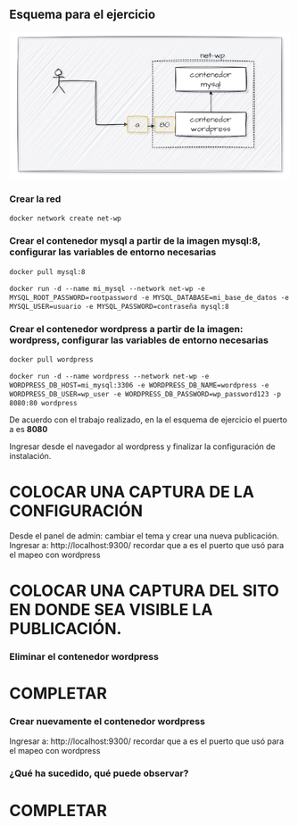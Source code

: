 ## Esquema para el ejercicio
![Imagen](imagenes/esquema-ejercicio5.PNG)

### Crear la red

```
docker network create net-wp
```

### Crear el contenedor mysql a partir de la imagen mysql:8, configurar las variables de entorno necesarias

```
docker pull mysql:8
```

```
docker run -d --name mi_mysql --network net-wp -e MYSQL_ROOT_PASSWORD=rootpassword -e MYSQL_DATABASE=mi_base_de_datos -e MYSQL_USER=usuario -e MYSQL_PASSWORD=contraseña mysql:8
```

### Crear el contenedor wordpress a partir de la imagen: wordpress, configurar las variables de entorno necesarias

```
docker pull wordpress
```

```
docker run -d --name wordpress --network net-wp -e WORDPRESS_DB_HOST=mi_mysql:3306 -e WORDPRESS_DB_NAME=wordpress -e WORDPRESS_DB_USER=wp_user -e WORDPRESS_DB_PASSWORD=wp_password123 -p 8080:80 wordpress
```

De acuerdo con el trabajo realizado, en la el esquema de ejercicio el puerto a es **8080**

Ingresar desde el navegador al wordpress y finalizar la configuración de instalación.
# COLOCAR UNA CAPTURA DE LA CONFIGURACIÓN

Desde el panel de admin: cambiar el tema y crear una nueva publicación.
Ingresar a: http://localhost:9300/ 
recordar que a es el puerto que usó para el mapeo con wordpress
# COLOCAR UNA CAPTURA DEL SITO EN DONDE SEA VISIBLE LA PUBLICACIÓN.

### Eliminar el contenedor wordpress
# COMPLETAR

### Crear nuevamente el contenedor wordpress
Ingresar a: http://localhost:9300/ 
recordar que a es el puerto que usó para el mapeo con wordpress

### ¿Qué ha sucedido, qué puede observar?
# COMPLETAR





